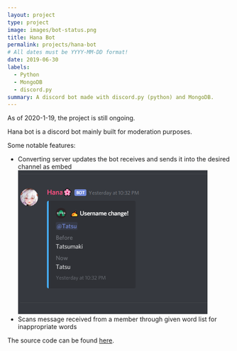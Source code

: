 ```yaml
---
layout: project
type: project
image: images/bot-status.png
title: Hana Bot
permalink: projects/hana-bot
# All dates must be YYYY-MM-DD format!
date: 2019-06-30
labels:
  - Python
  - MongoDB
  - discord.py
summary: A discord bot made with discord.py (python) and MongoDB.
---
```

As of 2020-1-19, the project is still ongoing.


Hana bot is a discord bot mainly built for moderation purposes.

Some notable features:
* Converting server updates the bot receives and sends it into the desired channel as embed
  <img class = "name change" src = "/images/update1.png">
* Scans message received from a member through given word list for inappropriate words


The source code can be found [here](https://github.com/Necom1/Hana-Bot).
